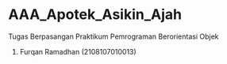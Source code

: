 # AAA_Apotek_Asikin_Ajah
Tugas Berpasangan Praktikum Pemrograman Berorientasi Objek
1. Furqan Ramadhan (2108107010013)
